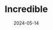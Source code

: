 ---  
layout: startup_page  
title: "Incredible"  
id: "getincredible.com"  
permalink: "/incrediblegetincredible.com05142024/"  
website: "https://www.getincredible.com/"  
funding_round: "Pre-Seed"  
funding_amount: "$1M"  
investors: "Keith Grose, Mark Ransford"  
about: "Incredible is a UK-based fintech startup using open banking technology and AI to help users manage and repay credit card debt more efficiently. It analyzes user financial data to optimize repayment plans and utilizes Variable Recurring Payments (VRPs) for faster payments. The app aims to simplify debt management for time-constrained millennials."  
markets: "Fintech, AI, Financial Services, Credit, Lending, Payments"  
hq: "London, England, United Kingdom"  
founded_year: "2022"  
linkedin: "https://uk.linkedin.com/company/incredibletechnologies"  
twitter: ""  
instagram: ""  
facebook: "https://www.facebook.com/incredibleapphq/"  
crunchbase: "https://www.crunchbase.com/organization/incredible-83d9"  
pitchbook: "https://pitchbook.com/profiles/company/178226-11"  

date_display: "14-May-2024"  
date: "2024-05-14"

# SEO Optimization  
meta_title: "Incredible - Pre-Seed Funding ($1M)"  
meta_description: "Incredible, Incredible is a UK-based fintech startup using open banking technology and AI to help users manage and repay credit card debt more efficiently. It ana..."  
meta_keywords: "Incredible, Fintech, AI, Financial Services, Credit, Lending, Payments, Pre-Seed funding"  
canonical_url: "https://startup.projectstartups.com/incrediblegetincredible.com05142024/"  
---